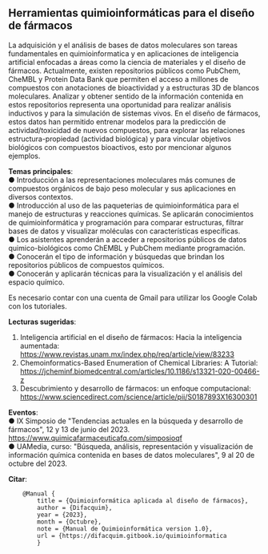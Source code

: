 ## Herramientas quimioinformáticas para el diseño de fármacos
La adquisición y el análisis de bases de datos moleculares son tareas fundamentales en quimioinformatica y en aplicaciones de inteligencia artificial enfocadas a áreas como la ciencia de materiales y el diseño de fármacos. Actualmente, existen repositorios públicos como PubChem, CheMBL y Protein Data Bank que permiten el acceso a millones de compuestos con anotaciones de bioactividad y a estructuras 3D de blancos moleculares. Analizar y obtener sentido de la información contenida en estos repositorios representa una oportunidad para realizar análisis inductivos y para la simulación de sistemas vivos.  En el diseño de fármacos, estos datos han permitido entrenar modelos para la predicción de actividad/toxicidad de nuevos compuestos, para explorar las relaciones estructura-propiedad (actividad biológica) y para vincular objetivos biológicos con compuestos bioactivos, esto por mencionar algunos ejemplos. <br>

**Temas principales**: <br>
●	Introducción a las representaciones moleculares más comunes de compuestos orgánicos de bajo peso molecular y sus aplicaciones en diversos contextos. <br>
●	Introducción al uso de las paqueterias de quimioinformática para el manejo de estructuras y reacciones químicas. Se aplicarán conocimientos de quimioinformática y programación para comparar estructuras, filtrar bases de datos y visualizar moléculas con características específicas. <br>
●	Los asistentes aprenderán a acceder a repositorios públicos de datos quimico-biológicos como ChEMBL y PubChem mediante programación. <br>
●	Conocerán el tipo de información y búsquedas que brindan los repositorios públicos de compuestos químicos. <br>
●	Conocerán y aplicarán técnicas para la visualización y el análisis del espacio químico. <br>

Es necesario contar con una cuenta de Gmail para utilizar los Google Colab con los tutoriales.

**Lecturas sugeridas**: <br>
 1. Inteligencia artificial en el diseño de fármacos: Hacia la inteligencia aumentada: https://www.revistas.unam.mx/index.php/req/article/view/83233
 2. Chemoinformatics-Based Enumeration of Chemical Libraries: A Tutorial: https://jcheminf.biomedcentral.com/articles/10.1186/s13321-020-00466-z
 3. Descubrimiento y desarrollo de fármacos: un enfoque computacional: https://www.sciencedirect.com/science/article/pii/S0187893X16300301

**Eventos**: <br>
● IX Simposio de "Tendencias actuales en la búsqueda y desarrollo de fármacos", 12 y 13 de junio del 2023. 
https://www.quimicafarmaceuticafq.com/simposioqf <br>
● UAMedia, curso: "Búsqueda, análisis, representación y visualización de información química contenida en bases de datos moleculares", 9 al 20 de octubre del 2023.

**Citar**: <br>


        @Manual { 
            title = {Quimioinformática aplicada al diseño de fármacos}, 
            author = {Difacquim}, 
            year = {2023}, 
            month = {Octubre}, 
            note = {Manual de Quimioinformática version 1.0}, 
            url = {https://difacquim.gitbook.io/quimioinformatica
            }
